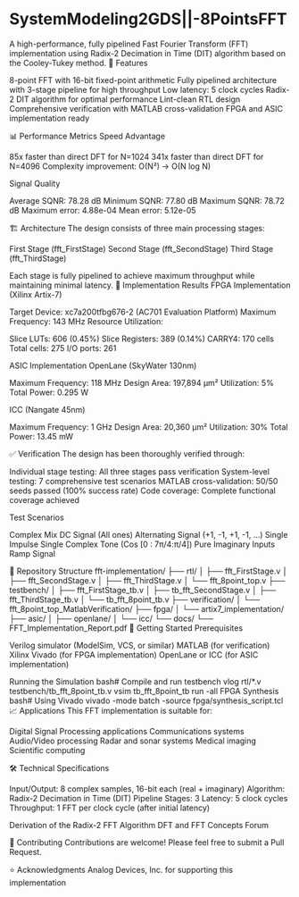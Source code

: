 # SystemModeling2GDS||-8PointsFFT
A high-performance, fully pipelined Fast Fourier Transform (FFT) implementation using Radix-2 Decimation in Time (DIT) algorithm based on the Cooley-Tukey method.
🚀 Features

8-point FFT with 16-bit fixed-point arithmetic
Fully pipelined architecture with 3-stage pipeline for high throughput
Low latency: 5 clock cycles
Radix-2 DIT algorithm for optimal performance
Lint-clean RTL design
Comprehensive verification with MATLAB cross-validation
FPGA and ASIC implementation ready

📊 Performance Metrics
Speed Advantage

85x faster than direct DFT for N=1024
341x faster than direct DFT for N=4096
Complexity improvement: O(N²) → O(N log N)

Signal Quality

Average SQNR: 78.28 dB
Minimum SQNR: 77.80 dB
Maximum SQNR: 78.72 dB
Maximum error: 4.88e-04
Mean error: 5.12e-05

🏗️ Architecture
The design consists of three main processing stages:

First Stage (fft_FirstStage)
Second Stage (fft_SecondStage)
Third Stage (fft_ThirdStage)

Each stage is fully pipelined to achieve maximum throughput while maintaining minimal latency.
🔧 Implementation Results
FPGA Implementation (Xilinx Artix-7)

Target Device: xc7a200tfbg676-2 (AC701 Evaluation Platform)
Maximum Frequency: 143 MHz
Resource Utilization:

Slice LUTs: 606 (0.45%)
Slice Registers: 389 (0.14%)
CARRY4: 170 cells
Total cells: 275
I/O ports: 261



ASIC Implementation
OpenLane (SkyWater 130nm)

Maximum Frequency: 118 MHz
Design Area: 197,894 μm²
Utilization: 5%
Total Power: 0.295 W

ICC (Nangate 45nm)

Maximum Frequency: 1 GHz
Design Area: 20,360 μm²
Utilization: 30%
Total Power: 13.45 mW

✅ Verification
The design has been thoroughly verified through:

Individual stage testing: All three stages pass verification
System-level testing: 7 comprehensive test scenarios
MATLAB cross-validation: 50/50 seeds passed (100% success rate)
Code coverage: Complete functional coverage achieved

Test Scenarios

Complex Mix
DC Signal (All ones)
Alternating Signal (+1, -1, +1, -1, ...)
Single Impulse
Single Complex Tone (Cos [0 : 7π/4:π/4])
Pure Imaginary Inputs
Ramp Signal

📁 Repository Structure
fft-implementation/
├── rtl/
│   ├── fft_FirstStage.v
│   ├── fft_SecondStage.v
│   ├── fft_ThirdStage.v
│   └── fft_8point_top.v
├── testbench/
│   ├── fft_FirstStage_tb.v
│   ├── tb_fft_SecondStage.v
│   ├── fft_ThirdStage_tb.v
│   └── tb_fft_8point_tb.v
├── verification/
│   └── fft_8point_top_MatlabVerification/
├── fpga/
│   └── artix7_implementation/
├── asic/
│   ├── openlane/
│   └── icc/
└── docs/
    └── FFT_Implementation_Report.pdf
🚦 Getting Started
Prerequisites

Verilog simulator (ModelSim, VCS, or similar)
MATLAB (for verification)
Xilinx Vivado (for FPGA implementation)
OpenLane or ICC (for ASIC implementation)

Running the Simulation
bash# Compile and run testbench
vlog rtl/*.v testbench/tb_fft_8point_tb.v
vsim tb_fft_8point_tb
run -all
FPGA Synthesis
bash# Using Vivado
vivado -mode batch -source fpga/synthesis_script.tcl
📈 Applications
This FFT implementation is suitable for:

Digital Signal Processing applications
Communications systems
Audio/Video processing
Radar and sonar systems
Medical imaging
Scientific computing

🛠️ Technical Specifications

Input/Output: 8 complex samples, 16-bit each (real + imaginary)
Algorithm: Radix-2 Decimation in Time (DIT)
Pipeline Stages: 3
Latency: 5 clock cycles
Throughput: 1 FFT per clock cycle (after initial latency)


Derivation of the Radix-2 FFT Algorithm
DFT and FFT Concepts Forum

🤝 Contributing
Contributions are welcome! Please feel free to submit a Pull Request.

⭐ Acknowledgments
Analog Devices, Inc. for supporting this implementation

